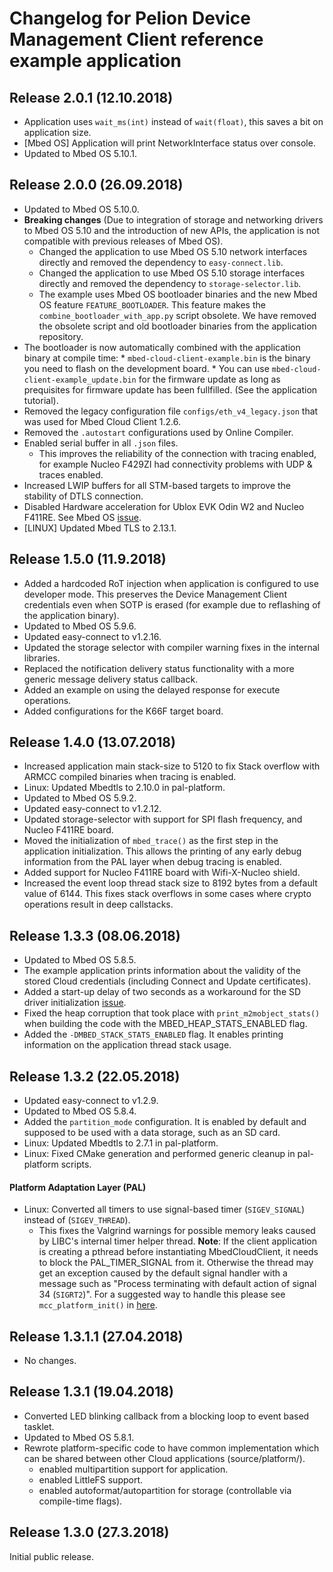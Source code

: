 # Changelog for Pelion Device Management Client reference example application

## Release 2.0.1 (12.10.2018)
* Application uses `wait_ms(int)` instead of `wait(float)`, this saves a bit on application size.
* [Mbed OS] Application will print NetworkInterface status over console.
* Updated to Mbed OS 5.10.1.

## Release 2.0.0 (26.09.2018)
* Updated to Mbed OS 5.10.0.
* **Breaking changes** (Due to integration of storage and networking drivers to Mbed OS 5.10 and the introduction of new APIs, the application is not compatible with previous releases of Mbed OS).
    * Changed the application to use Mbed OS 5.10 network interfaces directly and removed the dependency to `easy-connect.lib`.
    * Changed the application to use Mbed OS 5.10 storage interfaces directly and removed the dependency to `storage-selector.lib`.
    * The example uses Mbed OS bootloader binaries and the new Mbed OS feature `FEATURE_BOOTLOADER`. This feature makes the `combine_bootloader_with_app.py` script obsolete. We have removed the obsolete script and old bootloader binaries from the application repository.
* The bootloader is now automatically combined with the application binary at compile time:
        * `mbed-cloud-client-example.bin` is the binary you need to flash on the development board.
        * You can use `mbed-cloud-client-example_update.bin` for the firmware update as long as prequisites for firmware update has been fullfilled. (See the application tutorial).
* Removed the legacy configuration file `configs/eth_v4_legacy.json` that was used for Mbed Cloud Client 1.2.6.
* Removed the `.autostart` configurations used by Online Compiler.
* Enabled serial buffer in all `.json` files.
    * This improves the reliability of the connection with tracing enabled, for example Nucleo F429ZI had connectivity problems with UDP & traces enabled.
* Increased LWIP buffers for all STM-based targets to improve the stability of DTLS connection.
* Disabled Hardware acceleration for Ublox EVK Odin W2 and Nucleo F411RE. See Mbed OS [issue](https://github.com/ARMmbed/mbed-os/issues/6545).
* [LINUX] Updated Mbed TLS to 2.13.1.

## Release 1.5.0 (11.9.2018)
* Added a hardcoded RoT injection when application is configured to use developer mode. This preserves the Device Management Client credentials even when SOTP is erased (for example due to reflashing of the application binary).
* Updated to Mbed OS 5.9.6.
* Updated easy-connect to v1.2.16.
* Updated the storage selector with compiler warning fixes in the internal libraries.
* Replaced the notification delivery status functionality with a more generic message delivery status callback.
* Added an example on using the delayed response for execute operations.
* Added configurations for the K66F target board.


## Release 1.4.0 (13.07.2018)
* Increased application main stack-size to 5120 to fix Stack overflow with ARMCC compiled binaries when tracing is enabled.
* Linux: Updated Mbedtls to 2.10.0 in pal-platform.
* Updated to Mbed OS 5.9.2.
* Updated easy-connect to v1.2.12.
* Updated storage-selector with support for SPI flash frequency, and Nucleo F411RE board.
* Moved the initialization of `mbed_trace()` as the first step in the application initialization. This allows the printing of any early debug information from the PAL layer when debug tracing is enabled.
* Added support for Nucleo F411RE board with Wifi-X-Nucleo shield.
* Increased the event loop thread stack size to 8192 bytes from a default value of 6144. This fixes stack overflows in some cases where crypto operations result in deep callstacks.

## Release 1.3.3 (08.06.2018)
* Updated to Mbed OS 5.8.5.
* The example application prints information about the validity of the stored Cloud credentials (including Connect and Update certificates).
* Added a start-up delay of two seconds as a workaround for the SD driver initialization [issue](https://github.com/ARMmbed/sd-driver/issues/93).
* Fixed the heap corruption that took place with `print_m2mobject_stats()` when building the code with the MBED_HEAP_STATS_ENABLED flag.
* Added the `-DMBED_STACK_STATS_ENABLED` flag. It enables printing information on the application thread stack usage.

## Release 1.3.2 (22.05.2018)
* Updated easy-connect to v1.2.9.
* Updated to Mbed OS 5.8.4.
* Added the `partition_mode` configuration. It is enabled by default and supposed to be used with a data storage, such as an SD card.
* Linux: Updated Mbedtls to 2.7.1 in pal-platform.
* Linux: Fixed CMake generation and performed generic cleanup in pal-platform scripts.

#### Platform Adaptation Layer (PAL)
* Linux: Converted all timers to use signal-based timer (`SIGEV_SIGNAL`) instead of (`SIGEV_THREAD`).
  * This fixes the Valgrind warnings for possible memory leaks caused by LIBC's internal timer helper thread.
    <span class="notes">**Note**: If the client application is creating a pthread before instantiating MbedCloudClient,
    it needs to block the PAL_TIMER_SIGNAL from it. Otherwise the thread may get an exception caused
    by the default signal handler with a message such as "Process terminating with default action
    of signal 34 (`SIGRT2`)". For a suggested way to handle this please see `mcc_platform_init()` in [here](https://github.com/ARMmbed/mbed-cloud-client-example/blob/master/source/platform/Linux/common_setup.c).</span>

## Release 1.3.1.1 (27.04.2018)
* No changes.

## Release 1.3.1 (19.04.2018)
* Converted LED blinking callback from a blocking loop to event based tasklet.
* Updated to Mbed OS 5.8.1.
* Rewrote platform-specific code to have common implementation which can be shared between other Cloud applications (source/platform/).
  * enabled multipartition support for application.
  * enabled LittleFS support.
  * enabled autoformat/autopartition for storage (controllable via compile-time flags).

## Release 1.3.0 (27.3.2018)

Initial public release.
